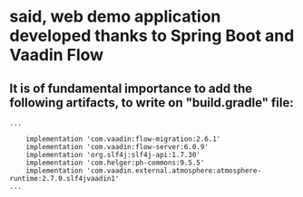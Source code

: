 # said, web demo application developed thanks to Spring Boot and Vaadin Flow

## It is of fundamental importance to add the following artifacts, to write on "build.gradle" file:
```
...

	implementation 'com.vaadin:flow-migration:2.6.1'
	implementation 'com.vaadin:flow-server:6.0.9'
	implementation 'org.slf4j:slf4j-api:1.7.30'
	implementation 'com.helger:ph-commons:9.5.5'
	implementation 'com.vaadin.external.atmosphere:atmosphere-runtime:2.7.0.slf4jvaadin1'
...
```
